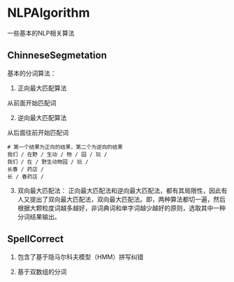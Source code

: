 # NLPAlgorithm
一些基本的NLP相关算法

## ChinneseSegmetation
基本的分词算法：

1. 正向最大匹配算法

从前面开始匹配词
    
2. 逆向最大匹配算法

从后面往前开始匹配词

```
# 第一个结果为正向的结果，第二个为逆向的结果
我们 / 在野 / 生动 / 物 / 园 / 玩 / 
我们 / 在 / 野生动物园 / 玩 / 
长春 / 药店 / 
长 / 春药店 / 
```

3. 双向最大匹配法：
正向最大匹配法和逆向最大匹配法，都有其局限性，因此有人又提出了双向最大匹配法，双向最大匹配法。即，两种算法都切一遍，然后根据大颗粒度词越多越好，非词典词和单字词越少越好的原则，选取其中一种分词结果输出。


## SpellCorrect

1. 包含了基于隐马尔科夫模型（HMM）拼写纠错

2. 基于双数组的分词

